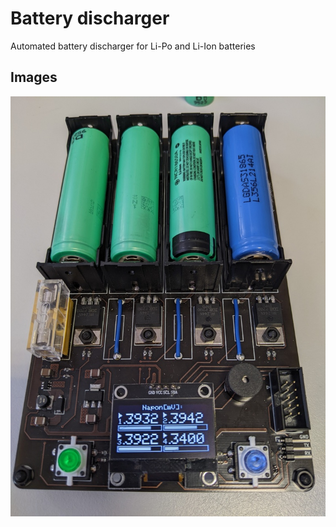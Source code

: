 # Battery discharger
 Automated battery discharger for Li-Po and Li-Ion batteries

## Images
<p align="center">
  <img width="600" src="https://raw.githubusercontent.com/jkordek1/Battery-discharger/main/Images/Front.jpg">
</p>
